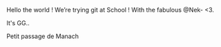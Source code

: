 Hello the world !
We’re trying git at School !
With the fabulous @Nek-  <3.

It's GG..

Petit passage de Manach